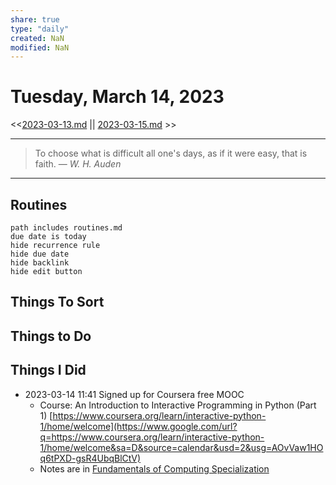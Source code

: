 ```yaml
---
share: true
type: "daily"
created: NaN 
modified: NaN
---
```

# Tuesday, March 14, 2023
<<[2023-03-13.md](./2023-03-13.md) || [2023-03-15.md](./2023-03-15.md) >>

---

> To choose what is difficult all one's days, as if it were easy, that is faith.
> — <cite>W. H. Auden</cite>

---
 
## Routines
```tasks
path includes routines.md
due date is today
hide recurrence rule
hide due date
hide backlink
hide edit button
```

## Things To Sort


## Things to Do

## Things I Did
- 2023-03-14 11:41 Signed up for Coursera free MOOC 
	- Course: An Introduction to Interactive Programming in Python (Part 1) [https://www.coursera.org/learn/interactive-python-1/home/welcome](https://www.google.com/url?q=https://www.coursera.org/learn/interactive-python-1/home/welcome&sa=D&source=calendar&usd=2&usg=AOvVaw1HOq6tPXD-gsR4UbqBlCtV)
	- Notes are in [Fundamentals of Computing Specialization](./Fundamentals%20of%20Computing%20Specialization.md)
